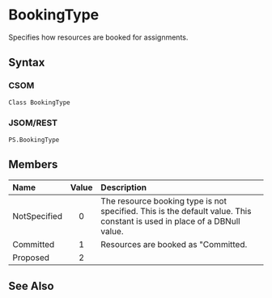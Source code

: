 [comment]: # (Name:BookingType)
[comment]: # (Type:Enum)
[comment]: # (Status:Incomplete)
[comment]: # (GeneratedDate:2016-12-13 18:12:21Z)

# BookingType

Specifies how resources are booked for assignments.



## Syntax

### CSOM

```C#
Class BookingType 
```
### JSOM/REST

```
PS.BookingType
```


## Members



|**Name**|**Value**|**Description**|
|:------ |:----: |:----- |
|NotSpecified|0| The resource booking type is not specified. This is the default value. This constant is used in place of a DBNull value.|
|Committed|1| Resources are booked as "Committed.|
|Proposed|2||




## See Also

